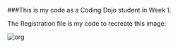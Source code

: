 ###This is my code as a Coding Dojo student in Week 1.

The Registration file is my code to recreate this image:

![org](https://user-images.githubusercontent.com/60452595/84721189-ef874000-af34-11ea-8d52-40d4ce40e209.JPG)
